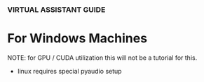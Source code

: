 ###     VIRTUAL ASSISTANT GUIDE     ###

# For Windows Machines #

NOTE: for GPU / CUDA utilization this will not be a tutorial for this.



- linux requires special pyaudio setup

